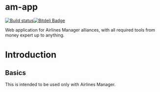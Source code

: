 am-app
======

[![Build status](https://ci.appveyor.com/api/projects/status/avly962beuri9o58/branch/master?svg=true)](https://ci.appveyor.com/project/Benderwan/am-app/branch/master)[![Bitdeli Badge](https://d2weczhvl823v0.cloudfront.net/Benderwan/am-app/trend.png)](https://bitdeli.com/free "Bitdeli Badge")


Web application for Airlines Manager alliances, with all required tools from money expert up to anything.

Introduction
============

Basics
------

This is intended to be used only with Airlines Manager.

